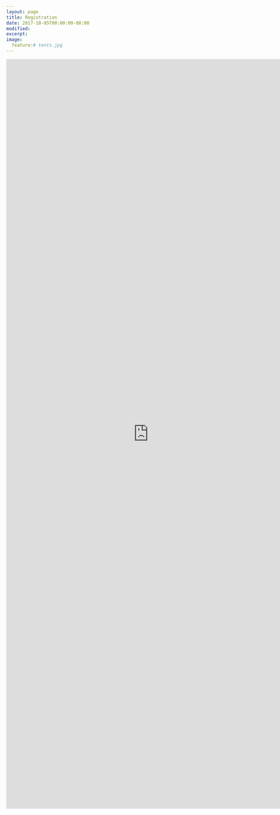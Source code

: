 ```yaml
---
layout: page
title: Registration
date: 2017-10-05T00:00:00-08:00
modified:
excerpt:
image:
  feature:# tents.jpg
---
```


<iframe src="https://docs.google.com/forms/d/e/1FAIpQLSeA0C33IK2q67VwmXr5RF2xbkmF70FQmN3bSgkhXA2Oo9-fiA/viewform?embedded=true" width="760" height="2000" frameborder="0" marginheight="0" marginwidth="0">Loading...</iframe>
